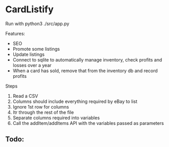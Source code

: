 # CardListify
Run with
python3 ./src/app.py

Features:
- SEO
- Promote some listings
- Update listings
- Connect to sqlite to automatically manage inventory, check profits and losses over a year
- When a card has sold, remove that from the inventory db and record profits

Steps
1. Read a CSV
2. Columns should include everything required by eBay to list
3. Ignore 1st row for columns
4. Itr through the rest of the file
5. Separate columns required into variables
6. Call the addItem/addItems API with the variables passed as parameters

Todo:
-